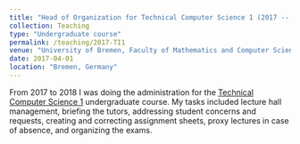 ```yaml
---
title: "Head of Organization for Technical Computer Science 1 (2017 -- 2018)"
collection: Teaching
type: "Undergraduate course"
permalink: /teaching/2017-TI1
venue: "University of Bremen, Faculty of Mathematics and Computer Science"
date: 2017-04-01
location: "Bremen, Germany"
---
```


From 2017 to 2018 I was doing the administration for the [Technical Computer Science 1](https://marcelwa.github.io/teaching/2014-TI1) undergraduate course. My tasks included lecture hall management, briefing the tutors, addressing student concerns and requests, creating and correcting assignment sheets, proxy lectures in case of absence, and organizing the exams.
